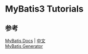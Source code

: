 # MyBatis3 Tutorials

## 参考
[MyBatis Docs](http://www.mybatis.org/mybatis-3/) | [中文](http://www.mybatis.org/mybatis-3/zh/index.html)<br>
[MyBatis Generator](http://www.mybatis.org/generator/index.html)
